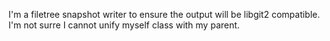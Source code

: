 I'm a filetree snapshot writer to ensure the output will be libgit2 compatible.
I'm not surre I cannot unify myself class with my parent.